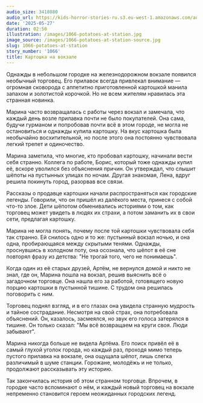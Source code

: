 ```yaml
---
audio_size: 3418080
audio_url: https://kids-horror-stories-ru.s3.eu-west-1.amazonaws.com/audio/1066-potatoes-at-station.mp3
date: '2025-05-27'
duration: 02:50
illustration: /images/1066-potatoes-at-station.jpg
image_source: /images/1066-potatoes-at-station-source.jpg
slug: 1066-potatoes-at-station
story_number: '1066'
title: Картошка на вокзале
---
```


Однажды в небольшом городке на железнодорожном вокзале появился необычный торговец. Его прилавок всегда привлекал внимание — огромная сковорода с аппетитно приготовленной картошкой манила запахом и золотистой корочкой. Но не всем жителям нравилась эта странная новинка.

Марина часто возвращалась с работы через вокзал и замечала, что каждый день возле прилавка почти не было покупателей. Она сама, будучи гурманом и попробовав почти всё в этом городе, не могла не остановиться и однажды купила картошку. На вкус картошка была необычайно восхитительной, но после этого она постоянно чувствовала легкий трепет и одиночество.

Марина заметила, что многие, кто пробовал картошку, начинали вести себя странно. Коллега по работе, Борис, который тоже однажды купил её, вскоре уволился без объяснения причин. Он утверждал, что слышит шёпоты на пустынных улицах по ночам. Другая знакомая, Лена, вдруг решила покинуть город, разорвав все связи.

Рассказы о продавце картошки начали распространяться как городские легенды. Говорили, что он пришёл из далёкого места, принеся с собой что-то злое. Дети шёпотом обменивались историями о том, как торговец может увидеть в людях их страхи, а потом заманить их в свои сети, предлагая картошку.

Марина не могла понять, почему после той картошки чувствовала себя так странно. Ей снилось одно и то же: пустынный вокзал ночью, и она одна, пробирающаяся между скрытыми тенями. Однажды, проснувшись в холодном поту, она осознала, что шёпот в её сне повторял фразу из детства: "Не трогай того, чего не понимаешь".

Когда один из её старых друзей, Артём, не вернулся домой и никто не знал, где он, Марина пошла на вокзал, решив выяснить всё о загадочном торговце. Она нашла его за работой, готовящего новую порцию картошки в пустынной тишине. С трудом она решилась поговорить с ним.

Торговец поднял взгляд, и в его глазах она увидела странную мудрость и тайное сострадание. Несмотря на свой страх, она потребовала объяснений. Он, казалось, засмеялся, но звук его голоса затерялся в тишине. Он только сказал: "Мы всё возвращаем на круги своя. Люди забывают".

Марина никогда больше не видела Артёма. Его поиск привёл её в самый глухой уголок города, но каждый раз, проходя мимо теперь пустого прилавка на вокзале, она ощущала шёпот, лишь слегка различимый в шуме станции. Горожане, молодёжь и не только, продолжают рассказывать эту историю.

Так закончилась история об этом странном торговце. Впрочем, в городке часто вспоминают о нём, и каждый новый торговец на вокзале непременно становится героем неожиданных городских легенд.